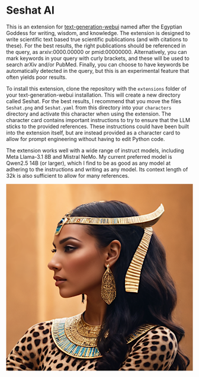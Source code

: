# Seshat AI

This is an extension for [text-generation-webui](https://github.com/oobabooga/text-generation-webui) named after the Egyptian Goddess for writing, wisdom, and knowledge. The extension is designed to write scientific text based true scientific publications (and with citations to these). For the best results, the right publications should be referenced in the query, as arxiv:0000.00000 or pmid:00000000. Alternatively, you can mark keywords in your query with curly brackets, and these will be used to search arXiv and/or PubMed. Finally, you can choose to have keywords be automatically detected in the query, but this is an experimental feature that often yields poor results.

To install this extension, clone the repository with the ``extensions`` folder of your text-generation-webui installation. This will create a new directory called Seshat. For the best results, I recommend that you move the files ``Seshat.png`` and ``Seshat.yaml`` from this directory into your ``characters`` directory and activate this character when using the extension. The character card contains important instructions to try to ensure that the LLM sticks to the provided references. These instructions could have been built into the extension itself, but are instead provided as a character card to allow for prompt engineering without having to edit Python code.

The extension works well with a wide range of instruct models, including Meta Llama-3.1 8B and Mistral NeMo. My current preferred model is Qwen2.5 14B (or larger), which I find to be as good as any model at adhering to the instructions and writing as any model. Its context length of 32k is also sufficient to allow for many references.

![AI-generated image of Sethat](Seshat.png)